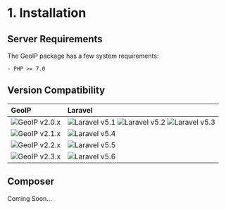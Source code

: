 # 1. Installation

## Server Requirements

The GeoIP package has a few system requirements:

    - PHP >= 7.0
    
## Version Compatibility

| GeoIP                         | Laravel                                                                                |
|:------------------------------|:---------------------------------------------------------------------------------------|
| ![GeoIP v2.0.x][geo_ip_2_0_x] | ![Laravel v5.1][laravel_5_1] ![Laravel v5.2][laravel_5_2] ![Laravel v5.3][laravel_5_3] |
| ![GeoIP v2.1.x][geo_ip_2_1_x] | ![Laravel v5.4][laravel_5_4]                                                           |
| ![GeoIP v2.2.x][geo_ip_2_2_x] | ![Laravel v5.5][laravel_5_5]                                                           |
| ![GeoIP v2.3.x][geo_ip_2_3_x] | ![Laravel v5.6][laravel_5_6]                                                           |

[laravel_5_1]:  https://img.shields.io/badge/v5.1-supported-brightgreen.svg?style=flat-square "Laravel v5.1"
[laravel_5_2]:  https://img.shields.io/badge/v5.2-supported-brightgreen.svg?style=flat-square "Laravel v5.2"
[laravel_5_3]:  https://img.shields.io/badge/v5.3-supported-brightgreen.svg?style=flat-square "Laravel v5.3"
[laravel_5_4]:  https://img.shields.io/badge/v5.4-supported-brightgreen.svg?style=flat-square "Laravel v5.4"
[laravel_5_5]:  https://img.shields.io/badge/v5.5-supported-brightgreen.svg?style=flat-square "Laravel v5.5"
[laravel_5_6]:  https://img.shields.io/badge/v5.6-supported-brightgreen.svg?style=flat-square "Laravel v5.6"

[geo_ip_2_0_x]: https://img.shields.io/badge/version-2.0.*-blue.svg?style=flat-square "GeoIP v2.0.*"
[geo_ip_2_1_x]: https://img.shields.io/badge/version-2.1.*-blue.svg?style=flat-square "GeoIP v2.1.*"
[geo_ip_2_2_x]: https://img.shields.io/badge/version-2.2.*-blue.svg?style=flat-square "GeoIP v2.2.*"
[geo_ip_2_3_x]: https://img.shields.io/badge/version-2.3.*-blue.svg?style=flat-square "GeoIP v2.3.*"

## Composer

Coming Soon...
